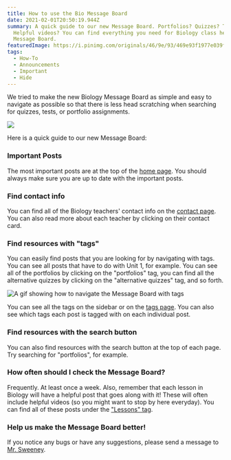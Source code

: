 ```yaml
---
title: How to use the Bio Message Board
date: 2021-02-01T20:50:19.944Z
summary: A quick guide to our new Message Board. Portfolios? Quizzes? Tests?
  Helpful videos? You can find everything you need for Biology class here on the
  Message Board.
featuredImage: https://i.pinimg.com/originals/46/9e/93/469e93f1977e039f13730a84c4c3ed7f.jpg
tags:
  - How-To
  - Announcements
  - Important
  - Hide
---
```

We tried to make the new Biology Message Board as simple and easy to navigate as possible so that there is less head scratching when searching for quizzes, tests, or portfolio assignments.

![](https://i.pinimg.com/originals/46/9e/93/469e93f1977e039f13730a84c4c3ed7f.jpg)

Here is a quick guide to our new Message Board:

### Important Posts

The most important posts are at the top of the [home page](/). You should always make sure you are up to date with the important posts.

### Find contact info

You can find all of the Biology teachers' contact info on the [contact page](/contact/). You can also read more about each teacher by clicking on their contact card.

### Find resources with "tags"

You can easily find posts that you are looking for by navigating with tags. You can see all posts that have to do with Unit 1, for example. You can see all of the portfolios by clicking on the "portfolios" tag, you can find all the alternative quizzes by clicking on the "alternative quizzes" tag, and so forth.

![A gif showing how to navigate the Message Board with tags ](/static/img/how-to-use-tags-mb.gif)

You can see all the tags on the sidebar or on the [tags page](/tags). You can also see which tags each post is tagged with on each individual post.

### Find resources with the search button

You can also find resources with the search button at the top of each page. Try searching for "portfolios", for example.

### How often should I check the Message Board?

Frequently. At least once a week. Also, remember that each lesson in Biology will have a helpful post that goes along with it! These will often include helpful videos (so you might want to stop by here everyday). You can find all of these posts under the ["Lessons" tag](/tags/lessons/).

### Help us make the Message Board better!

If you notice any bugs or have any suggestions, please send a message to [Mr. Sweeney](https://www.connexus.com/webmail?hideHeader=true/#/composemessage?idWebuser=2786770).
